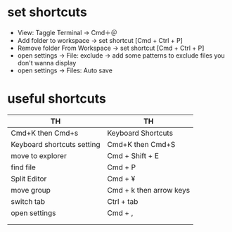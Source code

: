 # set shortcuts
- View: Taggle Terminal -> Cmd＋＠
- Add folder to workspace -> set shortcut [Cmd + Ctrl + P]
- Remove folder From Workspace -> set shortcut [Cmd + Ctrl + P]
- open settings -> File: exclude -> add some patterns to exclude files you don't wanna display
- open settings -> Files: Auto save

# useful shortcuts
|  TH  |  TH  |
| ---- | ---- |
|  Cmd+K then Cmd+s |  Keyboard Shortcuts  |
| Keyboard shortcuts setting | Cmd+K then Cmd+S |
| move to explorer | Cmd + Shift + E |
| find file | Cmd + P |
| Split Editor | Cmd + ¥ |
| move group | Cmd + k then arrow keys |
| switch tab | Ctrl + tab |
| open settings  | Cmd + , |
|  |  |
|  |  |



